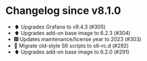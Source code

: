 # Changelog since v8.1.0
- ⬆️ Upgrades Grafana to v9.4.3 (#305) 
- ⬆️ Upgrades add-on base image to 6.2.3 (#304) 
- 🎆 Updates maintenance/license year to 2023 (#303) 
- 🔨 Migrate old-style S6 scripts to s6-rc.d (#292) 
- ⬆️ Upgrades add-on base image to 6.2.0 (#291) 
